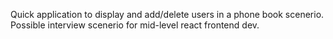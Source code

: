 Quick application to display and add/delete users in a phone book scenerio. <br/>
Possible interview scenerio for mid-level react frontend dev.
